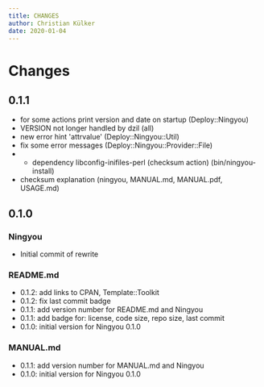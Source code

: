 ```yaml
---
title: CHANGES
author: Christian Külker
date: 2020-01-04
---
```


# Changes

## 0.1.1

* for some actions print version and date on startup (Deploy::Ningyou)
* VERSION not longer handled by dzil (all)
* new error hint 'attrvalue' (Deploy::Ningyou::Util)
* fix some error messages (Deploy::Ningyou::Provider::File)
* + dependency libconfig-inifiles-perl (checksum action) (bin/ningyou-install)
* checksum explanation (ningyou, MANUAL.md, MANUAL.pdf, USAGE.md)

## 0.1.0

### Ningyou

* Initial commit of rewrite

### README.md

* 0.1.2: add links to CPAN, Template::Toolkit
* 0.1.2: fix last commit badge
* 0.1.1: add version number for README.md and Ningyou
* 0.1.1: add badge for: license, code size, repo size, last commit
* 0.1.0: initial version for Ningyou 0.1.0

### MANUAL.md

* 0.1.1: add version number for MANUAL.md and Ningyou
* 0.1.0: initial version for Ningyou 0.1.0

